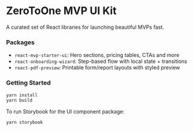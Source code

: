 # ZeroToOne MVP UI Kit

A curated set of React libraries for launching beautiful MVPs fast.

### Packages

- `react-mvp-starter-ui`: Hero sections, pricing tables, CTAs and more
- `react-onboarding-wizard`: Step-based flow with local state + transitions
- `react-pdf-preview`: Printable form/report layouts with styled preview

### Getting Started

```bash
yarn install
yarn build
```

To run Storybook for the UI component package:

```bash
yarn storybook
```
